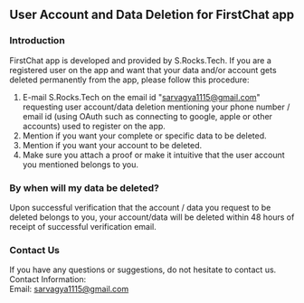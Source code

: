 User Account and Data Deletion for FirstChat app
----------------

### Introduction

FirstChat app is developed and provided by S.Rocks.Tech. If you are a registered user on the app and want that your data
and/or account gets deleted permanently from the app, please follow this procedure:

1. E-mail S.Rocks.Tech on the email id "sarvagya1115@gmail.com" requesting user account/data deletion mentioning your
   phone number / email id (using OAuth such as connecting to google, apple or other accounts) used to register on the
   app.
2. Mention if you want your complete or specific data to be deleted.
3. Mention if you want your account to be deleted.
4. Make sure you attach a proof or make it intuitive that the user account you mentioned belongs to you.

### By when will my data be deleted?

Upon successful verification that the account / data you request to be deleted belongs to you, your account/data will be
deleted within 48 hours of receipt of successful verification email.

### Contact Us

If you have any questions or suggestions, do not hesitate to contact us.  
Contact Information:  
Email: sarvagya1115@gmail.com  